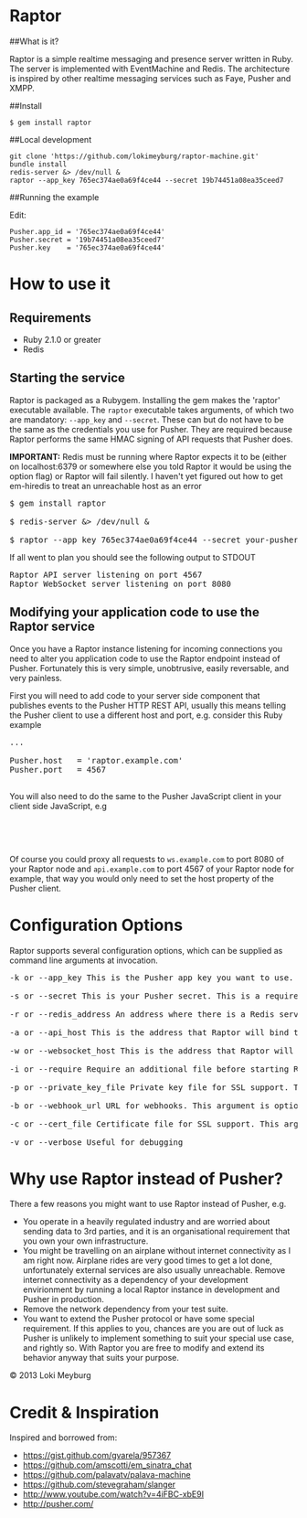 # Raptor

##What is it?

Raptor is a simple realtime messaging and presence server written in Ruby. 
The server is implemented with EventMachine and Redis.
The architecture is inspired by other realtime messaging services such as Faye, Pusher and XMPP.

##Install 

```
$ gem install raptor
```

##Local development

```
git clone 'https://github.com/lokimeyburg/raptor-machine.git'
bundle install
redis-server &> /dev/null &
raptor --app_key 765ec374ae0a69f4ce44 --secret 19b74451a08ea35ceed7
```

##Running the example

Edit:
```
Pusher.app_id = '765ec374ae0a69f4ce44'
Pusher.secret = '19b74451a08ea35ceed7'
Pusher.key    = '765ec374ae0a69f4ce44'
```

# How to use it

## Requirements

- Ruby 2.1.0 or greater
- Redis

## Starting the service

Raptor is packaged as a Rubygem. Installing the gem makes the 'raptor' executable available. The `raptor` executable takes arguments, of which two are mandatory: `--app_key` and `--secret`. These can but do not have to be the same as the credentials you use for Pusher. They are required because Raptor performs the same HMAC signing of API requests that Pusher does.

__IMPORTANT:__ Redis must be running where Raptor expects it to be (either on localhost:6379 or somewhere else you told Raptor it would be using the option flag) or Raptor will fail silently. I haven't yet figured out how to get em-hiredis to treat an unreachable host as an error

<pre>
$ gem install raptor

$ redis-server &> /dev/null &

$ raptor --app_key 765ec374ae0a69f4ce44 --secret your-pusher-secret
</pre>

If all went to plan you should see the following output to STDOUT

<pre>
Raptor API server listening on port 4567
Raptor WebSocket server listening on port 8080
</pre>

## Modifying your application code to use the Raptor service

Once you have a Raptor instance listening for incoming connections you need to alter you application code to use the Raptor endpoint instead of Pusher. Fortunately this is very simple, unobtrusive, easily reversable, and very painless.


First you will need to add code to your server side component that publishes events to the Pusher HTTP REST API, usually this means telling the Pusher client to use a different host and port, e.g. consider this Ruby example

<pre>
...

Pusher.host   = 'raptor.example.com'
Pusher.port   = 4567

</pre>

You will also need to do the same to the Pusher JavaScript client in your client side JavaScript, e.g

<pre>

<script type="text/javascript">
  ...

  Pusher.host    = 'raptor.example.com'
  Pusher.ws_port = 8080
  Pusher.wss_port = 8080

</script>
</pre>

Of course you could proxy all requests to `ws.example.com` to port 8080 of your Raptor node and `api.example.com` to port 4567 of your Raptor node for example, that way you would only need to set the host property of the Pusher client.

# Configuration Options

Raptor supports several configuration options, which can be supplied as command line arguments at invocation.

<pre>
-k or --app_key This is the Pusher app key you want to use. This is a required argument

-s or --secret This is your Pusher secret. This is a required argument

-r or --redis_address An address where there is a Redis server running. This is an optional argument and defaults to redis://127.0.0.1:6379/0

-a or --api_host This is the address that Raptor will bind the HTTP REST API part of the service to. This is an optional argument and defaults to 0.0.0.0:4567

-w or --websocket_host This is the address that Raptor will bind the WebSocket part of the service to. This is an optional argument and defaults to 0.0.0.0:8080

-i or --require Require an additional file before starting Raptor to tune it to your needs. This is an optional argument

-p or --private_key_file Private key file for SSL support. This argument is optional, if given, SSL will be enabled

-b or --webhook_url URL for webhooks. This argument is optional, if given webhook callbacks will be made http://pusher.com/docs/webhooks

-c or --cert_file Certificate file for SSL support. This argument is optional, if given, SSL will be enabled

-v or --verbose Useful for debugging
</pre>


# Why use Raptor instead of Pusher?

There a few reasons you might want to use Raptor instead of Pusher, e.g.

- You operate in a heavily regulated industry and are worried about sending data to 3rd parties, and it is an organisational requirement that you own your own infrastructure.
- You might be travelling on an airplane without internet connectivity as I am right now. Airplane rides are very good times to get a lot done, unfortunately external services are also usually unreachable. Remove internet connectivity as a dependency of your development envirionment by running a local Raptor instance in development and Pusher in production.
- Remove the network dependency from your test suite.
- You want to extend the Pusher protocol or have some special requirement. If this applies to you, chances are you are out of luck as Pusher is unlikely to implement something to suit your special use case, and rightly so. With Raptor you are free to modify and extend its behavior anyway that suits your purpose.

&copy; 2013 Loki Meyburg


# Credit & Inspiration

Inspired and borrowed from:

- https://gist.github.com/gvarela/957367
- https://github.com/amscotti/em_sinatra_chat
- https://github.com/palavatv/palava-machine
- https://github.com/stevegraham/slanger
- http://www.youtube.com/watch?v=4iFBC-xbE9I
- http://pusher.com/

